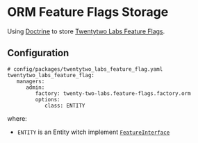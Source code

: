 ORM Feature Flags Storage
================

Using [Doctrine](https://www.doctrine-project.org/) to store [Twentytwo Labs Feature Flags](https://github.com/TwentytwoLabs/feature-flag-bundle).

Configuration
-----------

```
# config/packages/twentytwo_labs_feature_flag.yaml
twentytwo_labs_feature_flag:
   managers:
      admin:
         factory: twenty-two-labs.feature-flags.factory.orm
         options:
            class: ENTITY
```

where:
- `ENTITY` is an Entity witch implement [`FeatureInterface`](https://github.com/TwentytwoLabs/feature-flag-bundle/blob/master/src/Model/FeatureInterface.php)



